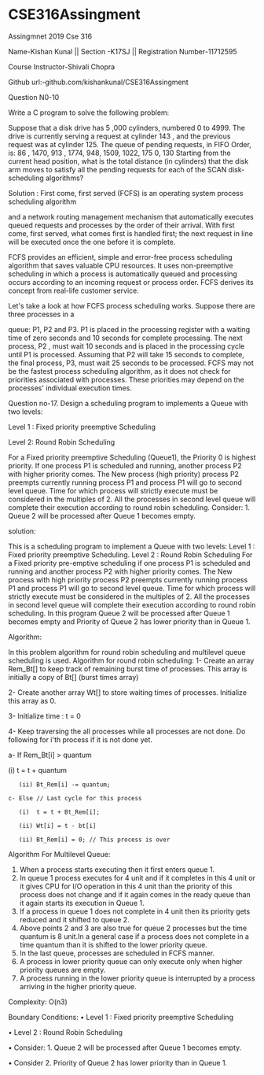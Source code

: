 # CSE316Assingment
Assingmnet 2019 Cse 316

Name-Kishan Kunal            ||         Section -K17SJ             ||             Registration Number-11712595

Course Instructor-Shivali Chopra

Github url:-github.com/kishankunal/CSE316Assingment

Question N0-10

Write a C program to solve the following problem:

Suppose that a disk drive has 5 ,000 cylinders, numbered 0 to 4999. The drive is currently serving a request at cylinder 143 , and the previous request was at cylinder 125. The queue of pending requests, in FIFO Order, is: 86 , 1470, 913 , 1774, 948, 1509, 1022, 175 0, 130 Starting from the current head position, what is the total distance (in cylinders) that the disk arm moves to satisfy all the pending requests for each of the SCAN disk-scheduling algorithms?


Solution : First come, first served (FCFS) is an operating system process scheduling algorithm

and a network routing management mechanism that automatically executes queued requests and processes by the order of their arrival. With first come, first served, what comes first is handled first; the next request in line will be executed once the one before it is complete.

FCFS provides an efficient, simple and error-free process scheduling algorithm that saves valuable CPU resources. It uses non-preemptive scheduling in which a process is automatically queued and processing occurs according to an incoming request or process order. FCFS derives its concept from real-life customer service.

Let's take a look at how FCFS process scheduling works. Suppose there are three processes in a

queue: P1, P2 and P3. P1 is placed in the processing register with a waiting time of zero seconds and 10 seconds for complete processing. The next process, P2 , must wait 10 seconds and is placed in the processing cycle until P1 is processed. Assuming that P2 will take 15 seconds to complete, the final process, P3, must wait 25 seconds to be processed. FCFS may not be the fastest process scheduling algorithm, as it does not check for priorities associated with processes. These priorities may depend on the processes' individual execution times.


Question no-17. Design a scheduling program to implements a Queue with two levels:

Level 1 : Fixed priority preemptive Scheduling

Level 2: Round Robin Scheduling

For a Fixed priority preemptive Scheduling (Queue1), the Priority 0 is highest priority. If one process P1 is scheduled and running, another process P2 with higher priority comes. The New process (high priority) process P2 preempts currently running process P1 and process P1 will go to second level queue. Time for which process will strictly execute must be considered in the multiples of 2. All the processes in second level queue will complete their execution according to round robin scheduling.
Consider: 1. Queue 2 will be processed after Queue 1 becomes empty.

solution:

This is a scheduling program to implement a Queue with two levels:
Level 1 : Fixed priority preemptive Scheduling.
Level 2 : Round Robin Scheduling
For a Fixed priority pre-emptive scheduling if one process P1 is scheduled and running and another process P2 with higher priority comes. The New process with high priority process P2 preempts currently running process P1 and process P1 will go to second level queue. Time for which process will strictly execute must be considered in the multiples of 2.
All the processes in second level queue will complete their execution according to round robin scheduling.
In this program Queue 2 will be processed after Queue 1 becomes empty and Priority of Queue 2 has lower priority than in Queue 1.

Algorithm:

In this problem algorithm for round robin scheduling and multilevel queue scheduling is used.
Algorithm for round robin scheduling:
1- Create an array Rem_Bt[] to keep track of remaining
   burst time of processes. This array is initially a 
   copy of Bt[] (burst times array)
   
2- Create another array Wt[] to store waiting times
   of processes. Initialize this array as 0.
   
3- Initialize time : t = 0

4- Keep traversing the all processes while all processes
   are not done. Do following for i'th process if it is
   not done yet.
   
a-	If Rem_Bt[i] > quantum

(i)  t = t + quantum

       (ii) Bt_Rem[i] -= quantum;
       
    c- Else // Last cycle for this process
    
       (i)  t = t + Bt_Rem[i];
       
       (ii) Wt[i] = t - bt[i]
       
       (ii) Bt_Rem[i] = 0; // This process is over
       
       
Algorithm For Multilevel Queue:
1.	When a process starts executing then it first enters queue 1.
2.	In queue 1 process executes for 4 unit and if it completes in this 4 unit or it gives CPU for I/O operation in this 4 unit than the priority of this process does not change and if it again comes in the ready queue than it again starts its execution in Queue 1.
3.	If a process in queue 1 does not complete in 4 unit then its priority gets reduced and it shifted to queue 2.
4.	Above points 2 and 3 are also true for queue 2 processes but the time quantum is 8 unit.In a general case if a process does not complete in a time quantum than it is shifted to the lower priority queue.
5.	In the last queue, processes are scheduled in FCFS manner.
6.	A process in lower priority queue can only execute only when higher priority queues are empty.
7.	A process running in the lower priority queue is interrupted by a process arriving in the higher priority queue.

Complexity:  O(n3)

Boundary Conditions:
•	Level 1 : Fixed priority preemptive Scheduling

•	Level 2 : Round Robin Scheduling

•	Consider: 1. Queue 2 will be processed after Queue 1 becomes empty.

•	Consider 2. Priority of Queue 2 has lower priority than in Queue 1.


